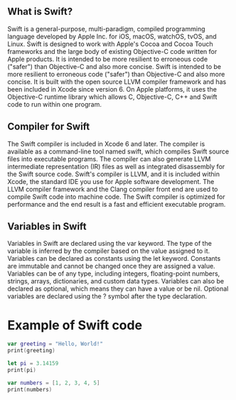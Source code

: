 ## What is Swift?
Swift is a general-purpose, multi-paradigm, compiled programming language developed by Apple Inc. for iOS, macOS, watchOS, tvOS, and Linux. Swift is designed to work with Apple's Cocoa and Cocoa Touch frameworks and the large body of existing Objective-C code written for Apple products. It is intended to be more resilient to erroneous code ("safer") than Objective-C and also more concise. Swift is intended to be more resilient to erroneous code ("safer") than Objective-C and also more concise. It is built with the open source LLVM compiler framework and has been included in Xcode since version 6. On Apple platforms, it uses the Objective-C runtime library which allows C, Objective-C, C++ and Swift code to run within one program.

## Compiler for Swift
The Swift compiler is included in Xcode 6 and later. The compiler is available as a command-line tool named swift, which compiles Swift source files into executable programs. The compiler can also generate LLVM intermediate representation (IR) files as well as integrated disassembly for the Swift source code.
Swift's compiler is LLVM, and it is included within Xcode, the standard IDE you use for Apple software development. The LLVM compiler framework and the Clang compiler front end are used to compile Swift code into machine code. The Swift compiler is optimized for performance and the end result is a fast and efficient executable program.

## Variables in Swift
Variables in Swift are declared using the var keyword. The type of the variable is inferred by the compiler based on the value assigned to it. Variables can be declared as constants using the let keyword. Constants are immutable and cannot be changed once they are assigned a value. Variables can be of any type, including integers, floating-point numbers, strings, arrays, dictionaries, and custom data types. Variables can also be declared as optional, which means they can have a value or be nil. Optional variables are declared using the ? symbol after the type declaration.

# Example of Swift code
```swift
var greeting = "Hello, World!"
print(greeting)

let pi = 3.14159
print(pi)

var numbers = [1, 2, 3, 4, 5]
print(numbers)
```
